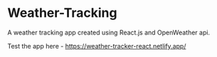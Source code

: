 # Weather-Tracking

A weather tracking app created using React.js and OpenWeather api.

Test the app here - https://weather-tracker-react.netlify.app/
